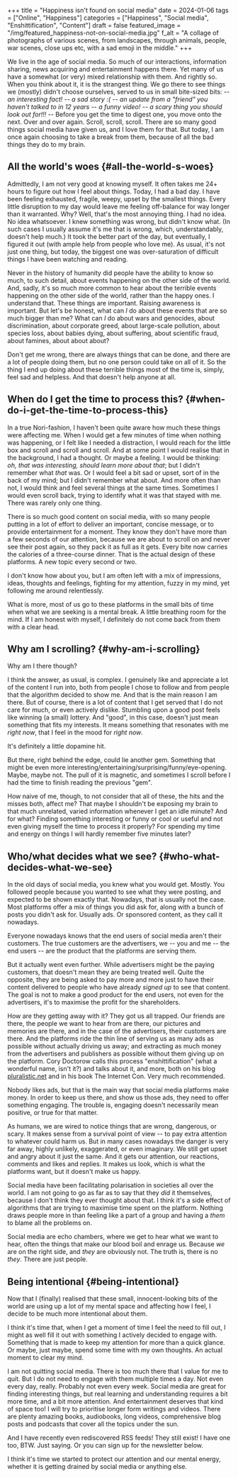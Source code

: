 +++
title = "Happiness isn't found on social media"
date = 2024-01-06
tags = ["Online", "Happiness"]
categories = ["Happiness", "Social media", "Enshittification", "Content"]
draft = false
featured_image = "/img/featured_happiness-not-on-social-media.jpg"
f_alt = "A collage of photographs of various scenes, from landscapes, through animals, people, war scenes, close ups etc, with a sad emoji in the middle."
+++

We live in the age of social media. So much of our interactions, information sharing, news acquiring and entertainment happens there. Yet many of us have a somewhat (or very) mixed relationship with them. And rightly so. When you think about it, it is the strangest thing. We go there to see things we (mostly) didn't choose ourselves, served to us in small bite-sized bits: _-- an interesting fact! -- a sad story :( -- an update from a "friend" you haven't talked to in 12 years -- a funny video! -- a scary thing you should look out for!!! --_ Before you get the time to digest one, you move onto the next. Over and over again. Scroll, scroll, scroll. There are so many good things social media have given us, and I love them for that. But today, I am once again choosing to take a break from them, because of all the bad things they do to my brain.


## All the world's woes {#all-the-world-s-woes}

Admittedly, I am not very good at knowing myself. It often takes me 24+ hours to figure out how I feel about things. Today, I had a bad day. I have been feeling exhausted, fragile, weepy, upset by the smallest things. Every little disruption to my day would leave me feeling off-balance for way longer than it warranted. Why? Well, that's the most annoying thing. I had no idea. No idea whatsoever. I knew something was wrong, but didn't know what. (In such cases I usually assume it's me that is wrong, which, understandably, doesn't help much.) It took the better part of the day, but eventually, I figured it out (with ample help from people who love me). As usual, it's not just one thing, but today, the biggest one was over-saturation of difficult things I have been watching and reading.

Never in the history of humanity did people have the ability to know so much, to such detail, about events happening on the other side of the world. And, sadly, it's so much more common to hear about the terrible events happening on the other side of the world, rather than the happy ones. I understand that. These things are important. Raising awareness is important. But let's be honest, what can _I_ do about these events that are so much bigger than me? What can _I_ do about wars and genocides, about discrimination, about corporate greed, about large-scale pollution, about species loss, about babies dying, about suffering, about scientific fraud, about famines, about about about?

Don't get me wrong, there are always things that can be done, and there are a lot of people doing them, but no one person could take on all of it. So the thing I end up doing about these terrible things most of the time is, simply, feel sad and helpless. And that doesn't help anyone at all.


## When do I get the time to process this? {#when-do-i-get-the-time-to-process-this}

In a true Nori-fashion, I haven't been quite aware how much these things were affecting me. When I would get a few minutes of time when nothing was happening, or I felt like I needed a distraction, I would reach for the little box and scroll and scroll and scroll. And at some point I would realise that in the background, I had a thought. Or maybe a feeling. I would be thinking: _oh, that was interesting, should learn more about that_; but I didn't remember what _that_ was. Or I would feel a bit sad or upset, sort of in the back of my mind; but I didn't remember what about. And more often than not, I would think and feel several things at the same times. Sometimes I would even scroll back, trying to identify what it was that stayed with me. There was rarely only one thing.

There is so much good content on social media, with so many people putting in a lot of effort to deliver an important, concise message, or to provide entertainment for a moment. They know they don't have more than a few seconds of our attention, because we are about to scroll on and never see their post again, so they pack it as full as it gets. Every bite now carries the calories of a three-course dinner. That is the actual design of these platforms. A new topic every second or two.

I don't know how about you, but I am often left with a mix of impressions, ideas, thoughts and feelings, fighting for my attention, fuzzy in my mind, yet following me around relentlessly.

What is more, most of us go to these platforms in the small bits of time when what we are seeking is a mental break. A little breathing room for the mind. If I am honest with myself, I definitely do not come back from them with a clear head.


## Why am I scrolling? {#why-am-i-scrolling}

Why am I there though?

I think the answer, as usual, is complex. I genuinely like and appreciate a lot of the content I run into, both from people I chose to follow and from people that the algorithm decided to show me. And that is the main reason I am there. But of course, there is a lot of content that I get served that I do not care for much, or even actively dislike. Stumbling upon a good post feels like winning (a small) lottery. And "good", in this case, doesn't just mean something that fits my interests. It means something that resonates with me _right now_, that I feel in the mood for _right now_.

It's definitely a little dopamine hit.

But there, right behind the edge, could lie another gem. Something that might be even more interesting/entertaining/surprising/funny/eye-opening. Maybe, maybe not. The pull of it is magnetic, and sometimes I scroll before I had the time to finish reading the previous "gem".

How naive of me, though, to not consider that all of these, the hits and the misses both, affect me? That maybe I shouldn't be exposing my brain to that much unrelated, varied information whenever I get an idle minute? And for what? Finding something interesting or funny or cool or useful and not even giving myself the time to process it properly? For spending my time and energy on things I will hardly remember five minutes later?


## Who/what decides what we see? {#who-what-decides-what-we-see}

In the old days of social media, you knew what you would get. Mostly. You followed people because you wanted to see what they were posting, and expected to be shown exactly that. Nowadays, that is usually not the case. Most platforms offer a mix of things you did ask for, along with a bunch of posts you didn't ask for. Usually ads. Or sponsored content, as they call it nowadays.

Everyone nowadays knows that the end users of social media aren't their customers. The true customers are the advertisers, we -- you and me -- the end users -- are the product that the platforms are serving them.

But it actually went even further. While advertisers might be the paying customers, that doesn't mean they are being treated well. Quite the opposite, they are being asked to pay more and more just to have their content delivered to people who have already _signed up_ to see that content. The goal is not to make a good product for the end users, not even for the advertisers, it's to maximise the profit for the shareholders.

How are they getting away with it? They got us all trapped. Our friends are there, the people we want to hear from are there, our pictures and memories are there, and in the case of the advertisers, their customers are there. And the platforms ride the thin line of serving us as many ads as possible without actually driving us away; and extracting as much money from the advertisers and publishers as possible without them giving up on the platform.
Cory Doctorow calls this process "enshittification" (what a wonderful name, isn't it?) and talks about it, and more, both on his blog [pluralistic.net](https://pluralistic.net/2023/10/14/freedom-of-reach/) and in his book The Internet Con. Very much recommended.

Nobody likes ads, but that is the main way that social media platforms make money. In order to keep us there, and show us those ads, they need to offer something engaging. The trouble is, engaging doesn't necessarily mean positive, or true for that matter.

As humans, we are wired to notice things that are wrong, dangerous, or scary. It makes sense from a survival point of view -- to pay extra attention to whatever could harm us. But in many cases nowadays the danger is very far away, highly unlikely, exaggerated, or even imaginary. We still get upset and angry about it just the same. And it gets our attention, our reactions, comments and likes and replies. It makes us look, which is what the platforms want, but it doesn't make us happy.

Social media have been facilitating polarisation in societies all over the world. I am not going to go as far as to say that they _did_ it themselves, because I don't think they ever thought about that. I think it's a side effect of algorithms that are trying to maximise time spent on the platform. Nothing draws people more in than feeling like a part of a group and having a _them_ to blame all the problems on.

Social media are echo chambers, where we get to hear what we want to hear, often the things that make our blood boil and enrage us. Because _we_ are on the right side, and _they_ are obviously not. The truth is, there is no _they_. There are just people.


## Being intentional {#being-intentional}

Now that I (finally) realised that these small, innocent-looking bits of the world are using up a lot of my mental space and affecting how I feel, I decide to be much more intentional about them.

I think it's time that, when I get a moment of time I feel the need to fill out, I might as well fill it out with something I actively decided to engage with. Something that is made to keep my attention for more than a quick glance. Or maybe, just maybe, spend some time with my own thoughts. An actual moment to clear my mind.

I am not quitting social media. There is too much there that I value for me to quit. But I do not need to engage with them multiple times a day. Not even every day, really. Probably not even every week. Social media are great for finding interesting things, but real learning and understanding requires a bit more time, and a bit more attention. And entertainment deserves that kind of space too! I will try to prioritise longer form writings and videos. There are plenty amazing books, audiobooks, long videos, comprehensive blog posts and podcasts that cover all the topics under the sun.

And I have recently even rediscovered RSS feeds! They still exist! I have one too, BTW. Just saying. Or you can sign up for the newsletter below.

I think it's time we started to protect our attention and our mental energy, whether it is getting drained by social media or anything else.
